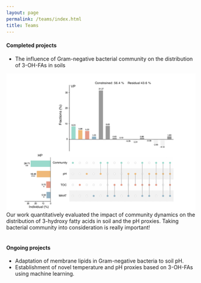 ```yaml
---
layout: page
permalink: /teams/index.html
title: Teams
---
```

#### **Completed projects**<br>
- The influence of Gram-negative bacterial community on the distribution of 3-OH-FAs in soils
<div><img src="/images/pro/qu.jpg"></div>
Our work quantitatively evaluated the impact of community dynamics on the distribution of 3-hydroxy fatty acids in soil and the pH proxies. Taking bacterial community into consideration is really important!<br>
<br>

#### **Ongoing projects**<br>
- Adaptation of membrane lipids in Gram-negative bacteria to soil pH.
- Establishment of novel temperature and pH proxies based on 3-OH-FAs using machine learning. 